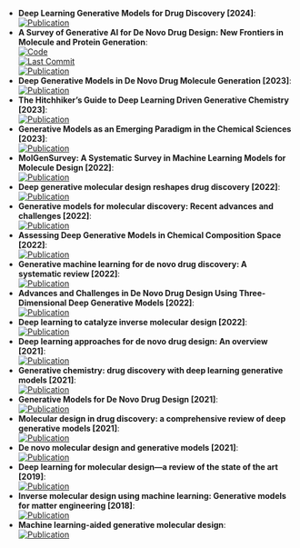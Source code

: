 - **Deep Learning Generative Models for Drug Discovery [2024]**:   
	[![Publication](https://img.shields.io/badge/Publication-Citations:0-blue?style=for-the-badge&logo=bookstack)](https://doi.org/10.1007/978-3-031-46238-2_23)  
- **A Survey of Generative AI for De Novo Drug Design: New Frontiers in Molecule and Protein Generation**:   
	[![Code](https://img.shields.io/github/stars/gersteinlab/GenAI4Drug?style=for-the-badge&logo=github)](https://github.com/gersteinlab/GenAI4Drug)  
	[![Last Commit](https://img.shields.io/github/last-commit/gersteinlab/GenAI4Drug?style=for-the-badge&logo=github)](https://github.com/gersteinlab/GenAI4Drug)  
	[![Publication](https://img.shields.io/badge/Publication-Citations:0-blue?style=for-the-badge&logo=bookstack)](https://doi.org/10.48550/arXiv.2402.08703)  
- **Deep Generative Models in De Novo Drug Molecule Generation [2023]**:   
	[![Publication](https://img.shields.io/badge/Publication-Citations:8-blue?style=for-the-badge&logo=bookstack)](https://doi.org/10.1021/acs.jcim.3c01496)  
- **The Hitchhiker’s Guide to Deep Learning Driven Generative Chemistry [2023]**:   
	[![Publication](https://img.shields.io/badge/Publication-Citations:8-blue?style=for-the-badge&logo=bookstack)](https://doi.org/10.1021/acsmedchemlett.3c00041)  
- **Generative Models as an Emerging Paradigm in the Chemical Sciences [2023]**:   
	[![Publication](https://img.shields.io/badge/Publication-Citations:61-blue?style=for-the-badge&logo=bookstack)](https://doi.org/10.1021/jacs.2c13467)  
- **MolGenSurvey: A Systematic Survey in Machine Learning Models for Molecule Design [2022]**:   
	[![Publication](https://img.shields.io/badge/Publication-Citations:0-blue?style=for-the-badge&logo=bookstack)](https://doi.org/10.48550/arXiv.2203.14500)  
- **Deep generative molecular design reshapes drug discovery [2022]**:   
	[![Publication](https://img.shields.io/badge/Publication-Citations:50-blue?style=for-the-badge&logo=bookstack)](https://doi.org/10.1016/j.xcrm.2022.100794)  
- **Generative models for molecular discovery: Recent advances and challenges [2022]**:   
	[![Publication](https://img.shields.io/badge/Publication-Citations:95-blue?style=for-the-badge&logo=bookstack)](https://doi.org/10.1002/wcms.1608)  
- **Assessing Deep Generative Models in Chemical Composition Space [2022]**:   
	[![Publication](https://img.shields.io/badge/Publication-Citations:12-blue?style=for-the-badge&logo=bookstack)](https://doi.org/10.1021/acs.chemmater.2c01860)  
- **Generative machine learning for de novo drug discovery: A systematic review [2022]**:   
	[![Publication](https://img.shields.io/badge/Publication-Citations:51-blue?style=for-the-badge&logo=bookstack)](https://doi.org/10.1016/j.compbiomed.2022.105403)  
- **Advances and Challenges in De Novo Drug Design Using Three-Dimensional Deep Generative Models [2022]**:   
	[![Publication](https://img.shields.io/badge/Publication-Citations:30-blue?style=for-the-badge&logo=bookstack)](https://doi.org/10.1021/acs.jcim.2c00042)  
- **Deep learning to catalyze inverse molecular design [2022]**:   
	[![Publication](https://img.shields.io/badge/Publication-Citations:15-blue?style=for-the-badge&logo=bookstack)](https://doi.org/10.1016/j.cej.2022.136669)  
- **Deep learning approaches for de novo drug design: An overview [2021]**:   
	[![Publication](https://img.shields.io/badge/Publication-Citations:0-blue?style=for-the-badge&logo=bookstack)](https://doi.org/10.1016/j.sbi.2021.10.001)  
- **Generative chemistry: drug discovery with deep learning generative models [2021]**:   
	[![Publication](https://img.shields.io/badge/Publication-Citations:69-blue?style=for-the-badge&logo=bookstack)](https://doi.org/10.1007/s00894-021-04674-8)  
- **Generative Models for De Novo Drug Design [2021]**:   
	[![Publication](https://img.shields.io/badge/Publication-Citations:83-blue?style=for-the-badge&logo=bookstack)](https://doi.org/10.1021/acs.jmedchem.1c00927)  
- **Molecular design in drug discovery: a comprehensive review of deep generative models [2021]**:   
	[![Publication](https://img.shields.io/badge/Publication-Citations:70-blue?style=for-the-badge&logo=bookstack)](https://doi.org/10.1093/bib/bbab344)  
- **De novo molecular design and generative models [2021]**:   
	[![Publication](https://img.shields.io/badge/Publication-Citations:130-blue?style=for-the-badge&logo=bookstack)](https://doi.org/10.1016/j.drudis.2021.05.019)  
- **Deep learning for molecular design—a review of the state of the art [2019]**:   
	[![Publication](https://img.shields.io/badge/Publication-Citations:400-blue?style=for-the-badge&logo=bookstack)](https://doi.org/10.1039/C9ME00039A)  
- **Inverse molecular design using machine learning: Generative models for matter engineering [2018]**:   
	[![Publication](https://img.shields.io/badge/Publication-Citations:1111-blue?style=for-the-badge&logo=bookstack)](https://doi.org/10.1126/science.aat2663)  
- **Machine learning-aided generative molecular design**:   
	[![Publication](https://img.shields.io/badge/Publication-Citations:0-blue?style=for-the-badge&logo=bookstack)](https://doi.org/10.1038/s42256-024-00843-5)  
